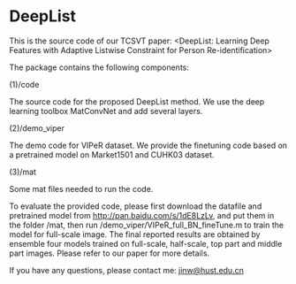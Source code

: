# DeepList
This is the source code of our TCSVT paper:
<DeepList: Learning Deep Features with Adaptive Listwise Constraint for Person Re-identification>


The package contains the following components:

(1)/code

The source code for the proposed DeepList method. We use the deep learning toolbox MatConvNet and add several layers.

(2)/demo_viper

The demo code for VIPeR dataset. We provide the finetuning code based on a pretrained model on Market1501 and CUHK03 dataset.

(3)/mat

Some mat files needed to run the code. 

To evaluate the provided code, please first download the datafile and pretrained model from http://pan.baidu.com/s/1dE8LzLv, and put them in the folder /mat, then run /demo_viper/VIPeR_full_BN_fineTune.m to train the model for full-scale image. The final reported results are obtained by ensemble four models trained on full-scale, half-scale, top part and middle part images. Please refer to our paper for more details.

If you have any questions, please contact me: jinw@hust.edu.cn
